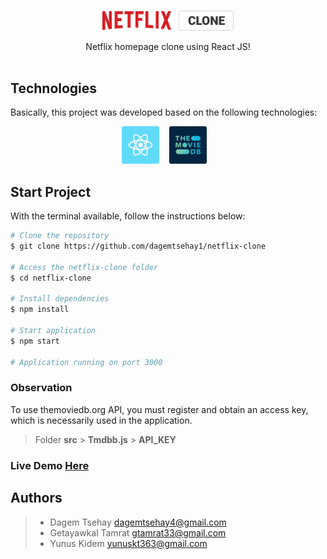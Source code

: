 <br />
<p align="center">
    <a href="https://dagemtsehay1.github.io/netflix-clone/"><img src="docs/logo-netflix-clone.png?raw=true" alt="Logo" width="210"></a>
</p>

<p align="center">
    Netflix homepage clone using React JS!
    <br />
    <br />
</p>

## Technologies

Basically, this project was developed based on the following technologies:

<p align="center">
 <a href="https://pt-br.reactjs.org/" target="_blank"><img src="https://github.com/mcosta21/netflix-clone-reactjs/blob/master/docs/icon-reactjs.png?raw=true" alt="React JS" width="60"></a>
  &nbsp&nbsp
<a href="https://www.themoviedb.org/" target="_blank"><img src="https://github.com/mcosta21/netflix-clone-reactjs/blob/master/docs/icon-tmdb.png?raw=true" alt="TMDB" width="60"></a>
  &nbsp&nbsp
</p>

## Start Project

With the terminal available, follow the instructions below:

```bash
# Clone the repository
$ git clone https://github.com/dagemtsehay1/netflix-clone

# Access the netflix-clone folder
$ cd netflix-clone

# Install dependencies
$ npm install

# Start application
$ npm start

# Application running on port 3000
```

### Observation

To use themoviedb.org API, you must register and obtain an access key, which is necessarily used in the application.

> Folder **src** > **Tmdbb.js** > **API_KEY**


### Live Demo <a href="https://dagemtsehay1.github.io/netflix-clone/" target="_blank">Here</a>

## Authors

> - Dagem Tsehay <dagemtsehay4@gmail.com>
> - Getayawkal Tamrat <gtamrat33@gmail.com>
> - Yunus Kidem <yunuskt363@gmail.com>
